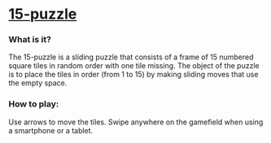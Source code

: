 # [15-puzzle]

### What is it?
The 15-puzzle is a sliding puzzle that consists of a frame of 15 numbered square tiles in random order with one tile missing. The object of the puzzle is to place the tiles in order (from 1 to 15) by making sliding moves that use the empty space.

### How to play:
Use arrows to move the tiles. Swipe anywhere on the gamefield when using a smartphone or a tablet.

  [15-puzzle]: <http://cuddlecheek.github.io/15-puzzle>